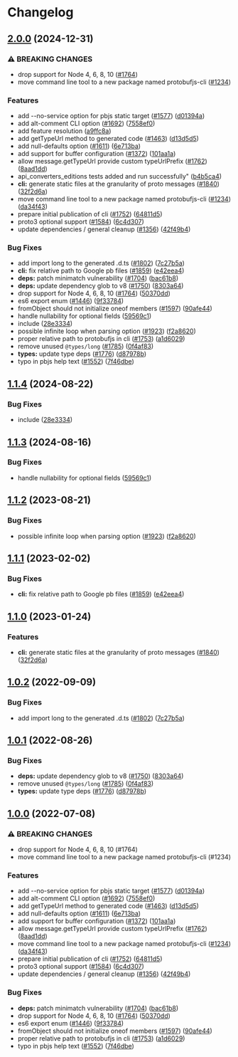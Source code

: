 # Changelog

## [2.0.0](https://github.com/avmi/protobuf.js/compare/protobufjs-cli-v1.1.4...protobufjs-cli-v2.0.0) (2024-12-31)


### ⚠ BREAKING CHANGES

* drop support for Node 4, 6, 8, 10 ([#1764](https://github.com/avmi/protobuf.js/issues/1764))
* move command line tool to a new package named protobufjs-cli ([#1234](https://github.com/avmi/protobuf.js/issues/1234))

### Features

* add --no-service option for pbjs static target ([#1577](https://github.com/avmi/protobuf.js/issues/1577)) ([d01394a](https://github.com/avmi/protobuf.js/commit/d01394a1463062824c066b653aad53c449752202))
* add alt-comment CLI option ([#1692](https://github.com/avmi/protobuf.js/issues/1692)) ([7558ef0](https://github.com/avmi/protobuf.js/commit/7558ef0f93177978272f68f1710144a26b63e525))
* add feature resolution ([a9ffc8a](https://github.com/avmi/protobuf.js/commit/a9ffc8a7b593209642fc9d89e884ac6c4e746494))
* add getTypeUrl method to generated code ([#1463](https://github.com/avmi/protobuf.js/issues/1463)) ([d13d5d5](https://github.com/avmi/protobuf.js/commit/d13d5d5688052e366aa2e9169f50dfca376b32cf))
* add null-defaults option ([#1611](https://github.com/avmi/protobuf.js/issues/1611)) ([6e713ba](https://github.com/avmi/protobuf.js/commit/6e713baf54bd987ae52cbf92a4f2742c70201dc0))
* add support for buffer configuration ([#1372](https://github.com/avmi/protobuf.js/issues/1372)) ([101aa1a](https://github.com/avmi/protobuf.js/commit/101aa1a4f148516fdc83a74f54a229f06e24a5de))
* allow message.getTypeUrl provide custom typeUrlPrefix ([#1762](https://github.com/avmi/protobuf.js/issues/1762)) ([8aad1dd](https://github.com/avmi/protobuf.js/commit/8aad1dd994b1fc1f23bd71adf3a81b7a5616b210))
* api_converters_editions tests added and run successfully" ([b4b5ca4](https://github.com/avmi/protobuf.js/commit/b4b5ca468fcde2082d65a72b508f18d07d75245c))
* **cli:** generate static files at the granularity of proto messages ([#1840](https://github.com/avmi/protobuf.js/issues/1840)) ([32f2d6a](https://github.com/avmi/protobuf.js/commit/32f2d6a68b27997bd0f7619998695a9fa7a4fd70))
* move command line tool to a new package named protobufjs-cli ([#1234](https://github.com/avmi/protobuf.js/issues/1234)) ([da34f43](https://github.com/avmi/protobuf.js/commit/da34f43ccd51ad97017e139f137521782f5ef119))
* prepare initial publication of cli ([#1752](https://github.com/avmi/protobuf.js/issues/1752)) ([64811d5](https://github.com/avmi/protobuf.js/commit/64811d5878c31e4a86a39da5fec6aea35da22fcd))
* proto3 optional support ([#1584](https://github.com/avmi/protobuf.js/issues/1584)) ([6c4d307](https://github.com/avmi/protobuf.js/commit/6c4d30716a9a756dcdc21d64f9c9d069315fc5b1))
* update dependencies / general cleanup ([#1356](https://github.com/avmi/protobuf.js/issues/1356)) ([42f49b4](https://github.com/avmi/protobuf.js/commit/42f49b43f692c24c2bc1ae081b4d1ad9fa173cd7))


### Bug Fixes

* add import long to the generated .d.ts ([#1802](https://github.com/avmi/protobuf.js/issues/1802)) ([7c27b5a](https://github.com/avmi/protobuf.js/commit/7c27b5ad5d161c9f3711aa053ca704f8e1224e90))
* **cli:** fix relative path to Google pb files ([#1859](https://github.com/avmi/protobuf.js/issues/1859)) ([e42eea4](https://github.com/avmi/protobuf.js/commit/e42eea4868b11f4a07934804a56683321ed191e2))
* **deps:** patch minimatch vulnerability ([#1704](https://github.com/avmi/protobuf.js/issues/1704)) ([bac61b8](https://github.com/avmi/protobuf.js/commit/bac61b8c2757804bbb9c5fa0f8bc6a7bcf0bb374))
* **deps:** update dependency glob to v8 ([#1750](https://github.com/avmi/protobuf.js/issues/1750)) ([8303a64](https://github.com/avmi/protobuf.js/commit/8303a648bc12dcea5aa8e7efa042de39011857f9))
* drop support for Node 4, 6, 8, 10 ([#1764](https://github.com/avmi/protobuf.js/issues/1764)) ([50370dd](https://github.com/avmi/protobuf.js/commit/50370dd7747a0986e83ddbe51c54b97033af5ead))
* es6 export enum ([#1446](https://github.com/avmi/protobuf.js/issues/1446)) ([9f33784](https://github.com/avmi/protobuf.js/commit/9f33784350b1efc2e774bbfc087cbd2c47828748))
* fromObject should not initialize oneof members ([#1597](https://github.com/avmi/protobuf.js/issues/1597)) ([90afe44](https://github.com/avmi/protobuf.js/commit/90afe4412de8070b0c0681e5905a6e0213072a85))
* handle nullability for optional fields ([59569c1](https://github.com/avmi/protobuf.js/commit/59569c12c85c1c7b783ace9a71775b1d05a08e9c))
* include ([28e3334](https://github.com/avmi/protobuf.js/commit/28e333415d3c85687810e164125997d17baba0bd))
* possible infinite loop when parsing option ([#1923](https://github.com/avmi/protobuf.js/issues/1923)) ([f2a8620](https://github.com/avmi/protobuf.js/commit/f2a86201799af5842e1339c22950abbb3db00f51))
* proper relative path to protobufjs in cli ([#1753](https://github.com/avmi/protobuf.js/issues/1753)) ([a1d6029](https://github.com/avmi/protobuf.js/commit/a1d60292ecb22fcf89c493c562ae07ab10ef49c9))
* remove unused `@types/long` ([#1785](https://github.com/avmi/protobuf.js/issues/1785)) ([0f4af83](https://github.com/avmi/protobuf.js/commit/0f4af83e4ed3cef1ec035c2833e0b06cab0bd87f))
* **types:** update type deps ([#1776](https://github.com/avmi/protobuf.js/issues/1776)) ([d87978b](https://github.com/avmi/protobuf.js/commit/d87978b8eb2a176676c58379a89206b94a6d926a))
* typo in pbjs help text ([#1552](https://github.com/avmi/protobuf.js/issues/1552)) ([7f46dbe](https://github.com/avmi/protobuf.js/commit/7f46dbeb538a6277035a896e1ab5e1a070e28681))

## [1.1.4](https://github.com/protobufjs/protobuf.js/compare/protobufjs-cli-v1.1.3...protobufjs-cli-v1.1.4) (2024-08-22)


### Bug Fixes

* include ([28e3334](https://github.com/protobufjs/protobuf.js/commit/28e333415d3c85687810e164125997d17baba0bd))

## [1.1.3](https://github.com/protobufjs/protobuf.js/compare/protobufjs-cli-v1.1.2...protobufjs-cli-v1.1.3) (2024-08-16)


### Bug Fixes

* handle nullability for optional fields ([59569c1](https://github.com/protobufjs/protobuf.js/commit/59569c12c85c1c7b783ace9a71775b1d05a08e9c))

## [1.1.2](https://github.com/protobufjs/protobuf.js/compare/protobufjs-cli-v1.1.1...protobufjs-cli-v1.1.2) (2023-08-21)


### Bug Fixes

* possible infinite loop when parsing option ([#1923](https://github.com/protobufjs/protobuf.js/issues/1923)) ([f2a8620](https://github.com/protobufjs/protobuf.js/commit/f2a86201799af5842e1339c22950abbb3db00f51))

## [1.1.1](https://github.com/protobufjs/protobuf.js/compare/protobufjs-cli-v1.1.0...protobufjs-cli-v1.1.1) (2023-02-02)


### Bug Fixes

* **cli:** fix relative path to Google pb files ([#1859](https://github.com/protobufjs/protobuf.js/issues/1859)) ([e42eea4](https://github.com/protobufjs/protobuf.js/commit/e42eea4868b11f4a07934804a56683321ed191e2))

## [1.1.0](https://github.com/protobufjs/protobuf.js/compare/protobufjs-cli-v1.0.2...protobufjs-cli-v1.1.0) (2023-01-24)


### Features

* **cli:** generate static files at the granularity of proto messages ([#1840](https://github.com/protobufjs/protobuf.js/issues/1840)) ([32f2d6a](https://github.com/protobufjs/protobuf.js/commit/32f2d6a68b27997bd0f7619998695a9fa7a4fd70))

## [1.0.2](https://github.com/protobufjs/protobuf.js/compare/protobufjs-cli-v1.0.1...protobufjs-cli-v1.0.2) (2022-09-09)


### Bug Fixes

* add import long to the generated .d.ts ([#1802](https://github.com/protobufjs/protobuf.js/issues/1802)) ([7c27b5a](https://github.com/protobufjs/protobuf.js/commit/7c27b5ad5d161c9f3711aa053ca704f8e1224e90))

## [1.0.1](https://github.com/protobufjs/protobuf.js/compare/protobufjs-cli-v1.0.0...protobufjs-cli-v1.0.1) (2022-08-26)


### Bug Fixes

* **deps:** update dependency glob to v8 ([#1750](https://github.com/protobufjs/protobuf.js/issues/1750)) ([8303a64](https://github.com/protobufjs/protobuf.js/commit/8303a648bc12dcea5aa8e7efa042de39011857f9))
* remove unused `@types/long` ([#1785](https://github.com/protobufjs/protobuf.js/issues/1785)) ([0f4af83](https://github.com/protobufjs/protobuf.js/commit/0f4af83e4ed3cef1ec035c2833e0b06cab0bd87f))
* **types:** update type deps ([#1776](https://github.com/protobufjs/protobuf.js/issues/1776)) ([d87978b](https://github.com/protobufjs/protobuf.js/commit/d87978b8eb2a176676c58379a89206b94a6d926a))

## [1.0.0](https://github.com/protobufjs/protobuf.js/compare/protobufjs-cli-v0.1.0...protobufjs-cli-v1.0.0) (2022-07-08)


### ⚠ BREAKING CHANGES

* drop support for Node 4, 6, 8, 10 (#1764)
* move command line tool to a new package named protobufjs-cli (#1234)

### Features

* add --no-service option for pbjs static target ([#1577](https://github.com/protobufjs/protobuf.js/issues/1577)) ([d01394a](https://github.com/protobufjs/protobuf.js/commit/d01394a1463062824c066b653aad53c449752202))
* add alt-comment CLI option ([#1692](https://github.com/protobufjs/protobuf.js/issues/1692)) ([7558ef0](https://github.com/protobufjs/protobuf.js/commit/7558ef0f93177978272f68f1710144a26b63e525))
* add getTypeUrl method to generated code ([#1463](https://github.com/protobufjs/protobuf.js/issues/1463)) ([d13d5d5](https://github.com/protobufjs/protobuf.js/commit/d13d5d5688052e366aa2e9169f50dfca376b32cf))
* add null-defaults option ([#1611](https://github.com/protobufjs/protobuf.js/issues/1611)) ([6e713ba](https://github.com/protobufjs/protobuf.js/commit/6e713baf54bd987ae52cbf92a4f2742c70201dc0))
* add support for buffer configuration ([#1372](https://github.com/protobufjs/protobuf.js/issues/1372)) ([101aa1a](https://github.com/protobufjs/protobuf.js/commit/101aa1a4f148516fdc83a74f54a229f06e24a5de))
* allow message.getTypeUrl provide custom typeUrlPrefix ([#1762](https://github.com/protobufjs/protobuf.js/issues/1762)) ([8aad1dd](https://github.com/protobufjs/protobuf.js/commit/8aad1dd994b1fc1f23bd71adf3a81b7a5616b210))
* move command line tool to a new package named protobufjs-cli ([#1234](https://github.com/protobufjs/protobuf.js/issues/1234)) ([da34f43](https://github.com/protobufjs/protobuf.js/commit/da34f43ccd51ad97017e139f137521782f5ef119))
* prepare initial publication of cli ([#1752](https://github.com/protobufjs/protobuf.js/issues/1752)) ([64811d5](https://github.com/protobufjs/protobuf.js/commit/64811d5878c31e4a86a39da5fec6aea35da22fcd))
* proto3 optional support ([#1584](https://github.com/protobufjs/protobuf.js/issues/1584)) ([6c4d307](https://github.com/protobufjs/protobuf.js/commit/6c4d30716a9a756dcdc21d64f9c9d069315fc5b1))
* update dependencies / general cleanup ([#1356](https://github.com/protobufjs/protobuf.js/issues/1356)) ([42f49b4](https://github.com/protobufjs/protobuf.js/commit/42f49b43f692c24c2bc1ae081b4d1ad9fa173cd7))


### Bug Fixes

* **deps:** patch minimatch vulnerability ([#1704](https://github.com/protobufjs/protobuf.js/issues/1704)) ([bac61b8](https://github.com/protobufjs/protobuf.js/commit/bac61b8c2757804bbb9c5fa0f8bc6a7bcf0bb374))
* drop support for Node 4, 6, 8, 10 ([#1764](https://github.com/protobufjs/protobuf.js/issues/1764)) ([50370dd](https://github.com/protobufjs/protobuf.js/commit/50370dd7747a0986e83ddbe51c54b97033af5ead))
* es6 export enum ([#1446](https://github.com/protobufjs/protobuf.js/issues/1446)) ([9f33784](https://github.com/protobufjs/protobuf.js/commit/9f33784350b1efc2e774bbfc087cbd2c47828748))
* fromObject should not initialize oneof members ([#1597](https://github.com/protobufjs/protobuf.js/issues/1597)) ([90afe44](https://github.com/protobufjs/protobuf.js/commit/90afe4412de8070b0c0681e5905a6e0213072a85))
* proper relative path to protobufjs in cli ([#1753](https://github.com/protobufjs/protobuf.js/issues/1753)) ([a1d6029](https://github.com/protobufjs/protobuf.js/commit/a1d60292ecb22fcf89c493c562ae07ab10ef49c9))
* typo in pbjs help text ([#1552](https://github.com/protobufjs/protobuf.js/issues/1552)) ([7f46dbe](https://github.com/protobufjs/protobuf.js/commit/7f46dbeb538a6277035a896e1ab5e1a070e28681))
